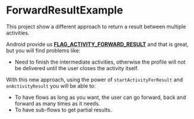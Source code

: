 # ForwardResultExample
This project show a different approach to return a result between multiple activities.

Android provide us [**FLAG_ACTIVITY_FORWARD_RESULT**](http://developer.android.com/reference/android/content/Intent.html#FLAG_ACTIVITY_FORWARD_RESULT) and that is great, but you will find problems like:

- Need to finish the intermediate activities, otherwise the profile will not be delivered until the user closes the activity itself.

With this new approach, using the power of `startActivityForResult` and `onActivityResult` you will be able to:

- To have flows as long as you want, the user can go forward, back and forward as many times as it needs.
- To have sub-flows to get partial results.
